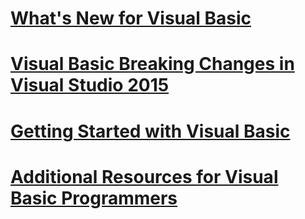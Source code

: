 # [What's New for Visual Basic](whats-new.md)
# [Visual Basic Breaking Changes in Visual Studio 2015](breaking-changes-in-visual-studio-2015.md)
# [Getting Started with Visual Basic](index.md)
# [Additional Resources for Visual Basic Programmers](additional-resources.md)
